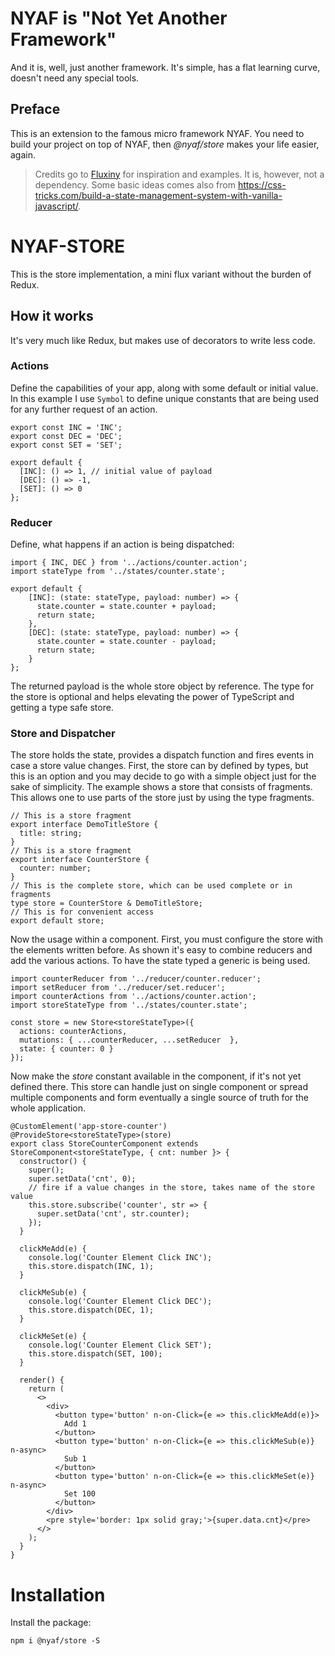 # NYAF is "Not Yet Another Framework" 

And it is, well, just another framework. It's simple, has a flat learning curve, doesn't need any special tools.

## Preface

This is an extension to the famous micro framework NYAF. You need to build your project on top of NYAF, then *@nyaf/store* makes your life easier, again.

> Credits go to [Fluxiny](https://github.com/krasimir/fluxiny) for inspiration and examples. It is, however, not a dependency. Some basic ideas comes also from https://css-tricks.com/build-a-state-management-system-with-vanilla-javascript/. 


# NYAF-STORE

This is the store implementation, a mini flux variant without the burden of Redux.

## How it works

It's very much like Redux, but makes use of decorators to write less code.

### Actions

Define the capabilities of your app, along with some default or initial value. In this example I use `Symbol` to define unique constants that are being used for any further request of an action.

~~~
export const INC = 'INC';
export const DEC = 'DEC';
export const SET = 'SET';

export default {
  [INC]: () => 1, // initial value of payload
  [DEC]: () => -1,
  [SET]: () => 0
};
~~~

### Reducer

Define, what happens if an action is being dispatched:

~~~
import { INC, DEC } from '../actions/counter.action';
import stateType from '../states/counter.state';

export default {
    [INC]: (state: stateType, payload: number) => {
      state.counter = state.counter + payload;
      return state;
    },
    [DEC]: (state: stateType, payload: number) => {
      state.counter = state.counter - payload;
      return state;
    }
};
~~~

The returned payload is the whole store object by reference. The type for the store is optional and helps elevating the power of TypeScript and getting a type safe store.

### Store and Dispatcher

The store holds the state, provides a dispatch function and fires events in case a store value changes. First, the store can by defined by types, but this is an option and you may decide to go with a simple object just for the sake of simplicity. The example shows a store that consists of fragments. This allows one to use parts of the store just by using the type fragments.

~~~
// This is a store fragment
export interface DemoTitleStore {
  title: string;
}
// This is a store fragment
export interface CounterStore {
  counter: number;
}
// This is the complete store, which can be used complete or in fragments
type store = CounterStore & DemoTitleStore;
// This is for convenient access
export default store;
~~~

Now the usage within a component. First, you must configure the store with the elements written before. As shown it's easy to combine reducers and add the various actions. To have the state typed a generic is being used.

~~~
import counterReducer from '../reducer/counter.reducer';
import setReducer from '../reducer/set.reducer';
import counterActions from '../actions/counter.action';
import storeStateType from '../states/counter.state';

const store = new Store<storeStateType>({
  actions: counterActions,
  mutations: { ...counterReducer, ...setReducer  },
  state: { counter: 0 }
});
~~~

Now make the *store* constant available in the component, if it's not yet defined there. This store can handle just on single component or spread multiple components and form eventually a single source of truth for the whole application.

~~~
@CustomElement('app-store-counter')
@ProvideStore<storeStateType>(store)
export class StoreCounterComponent extends StoreComponent<storeStateType, { cnt: number }> {
  constructor() {
    super();
    super.setData('cnt', 0);
    // fire if a value changes in the store, takes name of the store value
    this.store.subscribe('counter', str => {
      super.setData('cnt', str.counter);
    });
  }

  clickMeAdd(e) {
    console.log('Counter Element Click INC');
    this.store.dispatch(INC, 1);
  }

  clickMeSub(e) {
    console.log('Counter Element Click DEC');
    this.store.dispatch(DEC, 1);
  }

  clickMeSet(e) {
    console.log('Counter Element Click SET');
    this.store.dispatch(SET, 100);
  }

  render() {
    return (
      <>
        <div>
          <button type='button' n-on-Click={e => this.clickMeAdd(e)}>
            Add 1
          </button>
          <button type='button' n-on-Click={e => this.clickMeSub(e)} n-async>
            Sub 1
          </button>
          <button type='button' n-on-Click={e => this.clickMeSet(e)} n-async>
            Set 100
          </button>
        </div>
        <pre style='border: 1px solid gray;'>{super.data.cnt}</pre>
      </>
    );
  }
}

~~~


# Installation

Install the package:

~~~
npm i @nyaf/store -S
~~~
